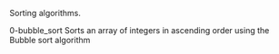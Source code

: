 Sorting algorithms.

0-bubble_sort
Sorts an array of integers in ascending order using the Bubble sort algorithm
